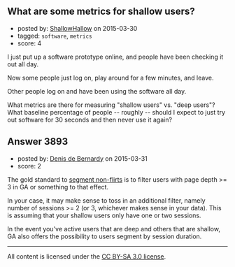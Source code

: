 ## What are some metrics for shallow users?

- posted by: [ShallowHallow](https://stackexchange.com/users/6025104/shallowhallow) on 2015-03-30
- tagged: `software`, `metrics`
- score: 4

I just put up a software prototype online, and people have been checking it out all day. 

Now some people just log on, play around for a few minutes, and leave.  

Other people log on and have been using the software all day.

What metrics are there for measuring "shallow users" vs. "deep users"?  What baseline percentage of people -- roughly -- should I expect to just try out software for 30 seconds and then never use it again?


## Answer 3893

- posted by: [Denis de Bernardy](https://stackexchange.com/users/182468/denis-de-bernardy) on 2015-03-31
- score: 2

The gold standard to [segment non-flirts](http://www.kaushik.net/avinash/advanced-analytics-visitor-segments-engagement-social-media-search-long-tail/) is to filter users with page depth >= 3 in GA or something to that effect.

In your case, it may make sense to toss in an additional filter, namely number of sessions >= 2 (or 3, whichever makes sense in your data). This is assuming that your shallow users only have one or two sessions.

In the event you've active users that are deep and others that are shallow, GA also offers the possibility to users segment by session duration.



---

All content is licensed under the [CC BY-SA 3.0 license](https://creativecommons.org/licenses/by-sa/3.0/).
